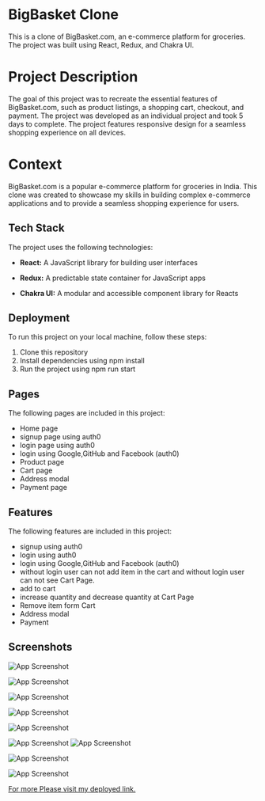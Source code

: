 
# BigBasket Clone

This is a clone of BigBasket.com, an e-commerce platform for groceries. The project was built using React, Redux, and Chakra UI.

# Project Description
The goal of this project was to recreate the essential features of BigBasket.com, such as product listings, a shopping cart, checkout, and payment. The project was developed as an individual project and took 5 days to complete. The project features responsive design for a seamless shopping experience on all devices.

# Context
BigBasket.com is a popular e-commerce platform for groceries in India. This clone was created to showcase my skills in building complex e-commerce applications and to provide a seamless shopping experience for users.

## Tech Stack

The project uses the following technologies:

- **React:**  A JavaScript library for building user interfaces

- **Redux:**  A predictable state container for JavaScript apps

- **Chakra UI:** A modular and accessible component library for Reacts

## Deployment

To run this project on your local machine, follow these steps:

<ol>
  <li>Clone this repository</li>
  <li>Install dependencies using npm install</li>
  <li>Run the project using npm run start</li>
</ol>

## Pages
The following pages are included in this project:
- Home page
- signup page using auth0
- login page using auth0
- login using Google,GitHub and Facebook (auth0)
- Product page
- Cart page
- Address modal
- Payment page

## Features
The following features are included in this project:
- signup using auth0
- login using auth0
- login using Google,GitHub and Facebook (auth0)
- without login user can not add item in the cart and without login user can not see Cart Page.
- add to cart
- increase quantity and decrease quantity at Cart Page
- Remove item form Cart
- Address modal
- Payment

## Screenshots

![App Screenshot](https://user-images.githubusercontent.com/104342116/224603504-899f47b6-9a83-465b-ae52-54c4529a42c9.png)

![App Screenshot](https://user-images.githubusercontent.com/104342116/224603675-55a5ce54-7186-43c6-aeb3-1b7ced4ad3b9.png)

![App Screenshot](https://user-images.githubusercontent.com/104342116/224603848-37187589-291b-4d2c-b63f-4c4f7479d7b4.png)

![App Screenshot](https://user-images.githubusercontent.com/104342116/224603989-10dd49c8-10fb-45ad-b91f-545fdf39e043.png)

![App Screenshot](https://user-images.githubusercontent.com/104342116/224604210-68e25aec-38dc-42e5-9d94-de246984d961.png)

![App Screenshot](https://user-images.githubusercontent.com/104342116/224604439-18f557c4-0753-4be2-9c65-93af32a4c4ec.png)
![App Screenshot](https://user-images.githubusercontent.com/104342116/231350663-1e921cc1-aa61-46e2-b04f-c7a6750a8be4.png)


![App Screenshot](https://user-images.githubusercontent.com/104342116/224604826-ec3a61e4-8341-495d-9293-1c4f7e8ccebf.png)

![App Screenshot](https://user-images.githubusercontent.com/104342116/224605132-90983e61-fcd8-45fc-94ca-7b9c28a8a6dd.png)

<a href="https://bigbasket-apnidukan.netlify.app/"  target="_blank" >For more Please visit my deployed link. </a>
